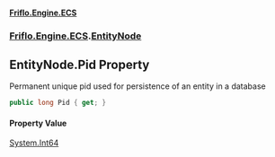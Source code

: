 #### [Friflo.Engine.ECS](index.md#'index')
### [Friflo.Engine.ECS](Friflo.Engine.ECS.md#'Friflo.Engine.ECS').[EntityNode](EntityNode.md#'Friflo.Engine.ECS.EntityNode')

## EntityNode.Pid Property

Permanent unique pid used for persistence of an entity in a database

```csharp
public long Pid { get; }
```

#### Property Value
[System.Int64](https://docs.microsoft.com/en-us/dotnet/api/System.Int64#'System.Int64')